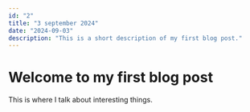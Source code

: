 ```yaml
---
id: "2"
title: "3 september 2024"
date: "2024-09-03"
description: "This is a short description of my first blog post."
---
```


# Welcome to my first blog post

This is where I talk about interesting things.